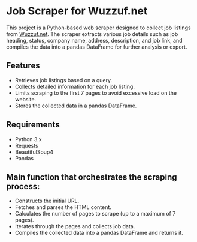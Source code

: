 # Job Scraper for Wuzzuf.net

This project is a Python-based web scraper designed to collect job listings from [Wuzzuf.net](https://wuzzuf.net/). The scraper extracts various job details such as job heading, status, company name, address, description, and job link, and compiles the data into a pandas DataFrame for further analysis or export.

## Features

- Retrieves job listings based on a query.
- Collects detailed information for each job listing.
- Limits scraping to the first 7 pages to avoid excessive load on the website.
- Stores the collected data in a pandas DataFrame.

## Requirements

- Python 3.x
- Requests
- BeautifulSoup4
- Pandas
## Main function that orchestrates the scraping process:

- Constructs the initial URL.
- Fetches and parses the HTML content.
- Calculates the number of pages to scrape (up to a maximum of 7 pages).
- Iterates through the pages and collects job data.
- Compiles the collected data into a pandas DataFrame and returns it.
